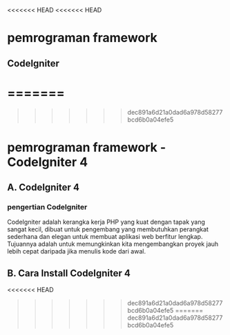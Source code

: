 <<<<<<< HEAD
<<<<<<< HEAD
# pemrograman framework


## CodeIgniter
=======
=======
>>>>>>> dec891a6d21a0dad6a978d58277bcd6b0a04efe5
# pemrograman framework - CodeIgniter 4

## A. CodeIgniter 4

### pengertian CodeIgniter
  CodeIgniter adalah kerangka kerja PHP yang kuat dengan tapak yang sangat kecil, dibuat untuk pengembang yang membutuhkan perangkat sederhana dan elegan untuk membuat aplikasi web berfitur lengkap. Tujuannya adalah untuk memungkinkan kita mengembangkan proyek jauh lebih cepat daripada jika menulis kode dari awal.


## B. Cara Install CodeIgniter 4
<<<<<<< HEAD
>>>>>>> dec891a6d21a0dad6a978d58277bcd6b0a04efe5
=======
>>>>>>> dec891a6d21a0dad6a978d58277bcd6b0a04efe5
